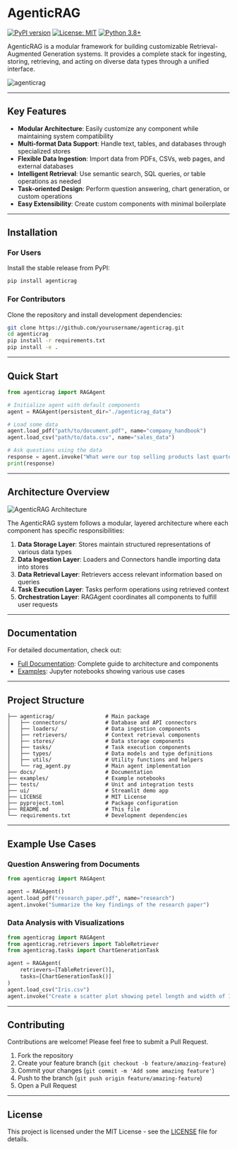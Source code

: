 # AgenticRAG

[![PyPI version](https://badge.fury.io/py/agenticrag.svg)](https://badge.fury.io/py/agenticrag)
[![License: MIT](https://img.shields.io/badge/License-MIT-yellow.svg)](https://opensource.org/licenses/MIT)
[![Python 3.8+](https://img.shields.io/badge/python-3.8+-blue.svg)](https://www.python.org/downloads/)

AgenticRAG is a modular framework for building customizable Retrieval-Augmented Generation systems. It provides a complete stack for ingesting, storing, retrieving, and acting on diverse data types through a unified interface.

![agenticrag](agenticrag.png)

---

## Key Features

- **Modular Architecture**: Easily customize any component while maintaining system compatibility
- **Multi-format Data Support**: Handle text, tables, and databases through specialized stores
- **Flexible Data Ingestion**: Import data from PDFs, CSVs, web pages, and external databases
- **Intelligent Retrieval**: Use semantic search, SQL queries, or table operations as needed
- **Task-oriented Design**: Perform question answering, chart generation, or custom operations
- **Easy Extensibility**: Create custom components with minimal boilerplate

---

## Installation

### For Users

Install the stable release from PyPI:

```bash
pip install agenticrag
```

### For Contributors

Clone the repository and install development dependencies:

```bash
git clone https://github.com/yourusername/agenticrag.git
cd agenticrag
pip install -r requirements.txt
pip install -e .
```
---

## Quick Start

```python
from agenticrag import RAGAgent

# Initialize agent with default components
agent = RAGAgent(persistent_dir="./agenticrag_data")

# Load some data
agent.load_pdf("path/to/document.pdf", name="company_handbook")
agent.load_csv("path/to/data.csv", name="sales_data")

# Ask questions using the data
response = agent.invoke("What were our top selling products last quarter?")
print(response)
```

---

## Architecture Overview
![AgenticRAG Architecture](docs/architecture.png)


The AgenticRAG system follows a modular, layered architecture where each component has specific responsibilities:

1. **Data Storage Layer**: Stores maintain structured representations of various data types
2. **Data Ingestion Layer**: Loaders and Connectors handle importing data into stores
3. **Data Retrieval Layer**: Retrievers access relevant information based on queries
4. **Task Execution Layer**: Tasks perform operations using retrieved context
5. **Orchestration Layer**: RAGAgent coordinates all components to fulfill user requests

---

## Documentation

For detailed documentation, check out:

- [Full Documentation](https://sudarshanpoudel.github.io/agenticrag/): Complete guide to architecture and components
- [Examples](examples/): Jupyter notebooks showing various use cases

---

## Project Structure

```
├── agenticrag/                # Main package
│   ├── connectors/            # Database and API connectors
│   ├── loaders/               # Data ingestion components
│   ├── retrievers/            # Context retrieval components
│   ├── stores/                # Data storage components
│   ├── tasks/                 # Task execution components
│   ├── types/                 # Data models and type definitions
│   ├── utils/                 # Utility functions and helpers
│   └── rag_agent.py           # Main agent implementation
├── docs/                      # Documentation
├── examples/                  # Example notebooks
├── tests/                     # Unit and integration tests
├── ui/                        # Streamlit demo app
├── LICENSE                    # MIT License
├── pyproject.toml             # Package configuration
├── README.md                  # This file
└── requirements.txt           # Development dependencies
```

---

## Example Use Cases

### Question Answering from Documents

```python
from agenticrag import RAGAgent

agent = RAGAgent()
agent.load_pdf("research_paper.pdf", name="research")
agent.invoke("Summarize the key findings of the research paper")
```

### Data Analysis with Visualizations

```python
from agenticrag import RAGAgent
from agenticrag.retrievers import TableRetriever
from agenticrag.tasks import ChartGenerationTask

agent = RAGAgent(
    retrievers=[TableRetriever()],
    tasks=[ChartGenerationTask()]
)
agent.load_csv("Iris.csv")
agent.invoke("Create a scatter plot showing petel length and width of Iris")
```

---

## Contributing

Contributions are welcome! Please feel free to submit a Pull Request.

1. Fork the repository
2. Create your feature branch (`git checkout -b feature/amazing-feature`)
3. Commit your changes (`git commit -m 'Add some amazing feature'`)
4. Push to the branch (`git push origin feature/amazing-feature`)
5. Open a Pull Request

---

## License

This project is licensed under the MIT License - see the [LICENSE](LICENSE) file for details.
